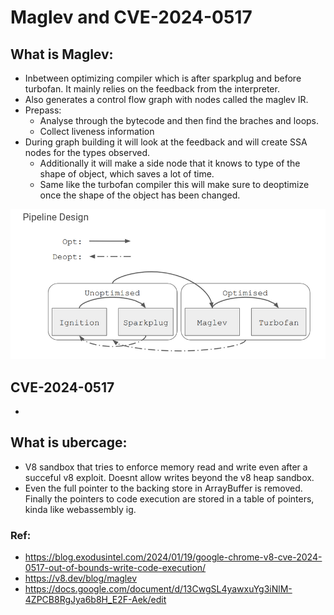 # Maglev and CVE-2024-0517

## What is Maglev:
- Inbetween optimizing compiler which is after sparkplug and before turbofan. It mainly relies on the feedback from the interpreter.
- Also generates a control flow graph with nodes called the maglev IR.
- Prepass:
    - Analyse through the bytecode and then find the braches and loops.
    - Collect liveness information 
- During graph building it will look at the feedback and will create SSA nodes for the types observed.
    - Additionally it will make a side node that it knows to type of the shape of object, which saves a lot of time.
    - Same like the turbofan compiler this will make sure to deoptimize once the shape of the object has been changed.

![alt text](image-1.png)

## CVE-2024-0517
- 

## What is ubercage:
- V8 sandbox that tries to enforce memory read and write even after a succeful v8 exploit. Doesnt allow writes beyond the v8 heap sandbox.
- Even the full pointer to the backing store in ArrayBuffer is removed. Finally the pointers to code execution are stored in a table of pointers, kinda like webassembly ig.

### Ref:
- https://blog.exodusintel.com/2024/01/19/google-chrome-v8-cve-2024-0517-out-of-bounds-write-code-execution/
- https://v8.dev/blog/maglev
- https://docs.google.com/document/d/13CwgSL4yawxuYg3iNlM-4ZPCB8RgJya6b8H_E2F-Aek/edit
